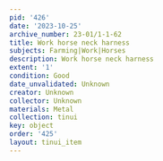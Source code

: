 ```yaml
---
pid: '426'
date: '2023-10-25'
archive_number: 23-01/1-1-62
title: Work horse neck harness
subjects: Farming|Work|Horses
description: Work horse neck harness
extent: '1'
condition: Good
date_unvalidated: Unknown
creator: Unknown
collector: Unknown
materials: Metal
collection: tinui
key: object
order: '425'
layout: tinui_item
---
```

